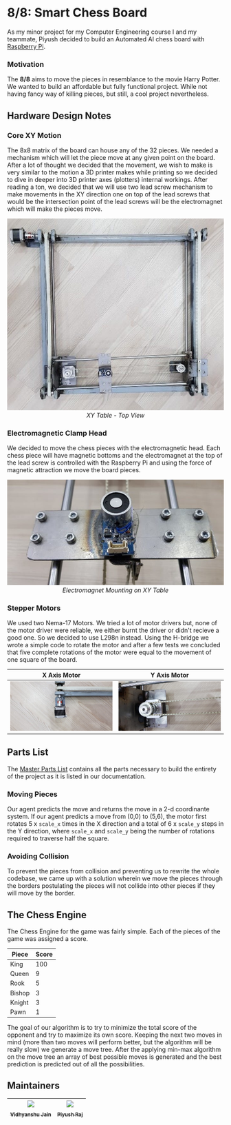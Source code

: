 # 8/8: Smart Chess Board

As my minor project for my Computer Engineering course I and my teammate, Piyush decided to build an Automated AI chess board with [Raspberry Pi](https://www.raspberrypi.org/).


### Motivation

The **8/8** aims to move the pieces in resemblance to the movie Harry Potter. We wanted to build an affordable but fully functional project. While not having fancy way of killing pieces, but still, a cool project nevertheless.

## Hardware Design Notes

### Core XY Motion

The 8x8 matrix of the board can house any of the 32 pieces. We needed a mechanism which will let the piece move at any given point on the board. After a lot of thought we decided that the movement, we wish to make is very similar to the motion a 3D printer makes while printing so we decided to dive in deeper into 3D printer axes (plotters) internal workings. After reading a ton, we decided that we will use two lead screw mechanism to make movements in the XY direction one on top of the lead screws that would be the intersection point of the lead screws will be the electromagnet which will make the pieces move.

<p align="center">
	<img src="hardware/images/XY-Mecha.jpg"/>
	<br>
	<i>XY Table - Top View</i>
</p>

### Electromagnetic Clamp Head

We decided to move the chess pieces with the electromagnetic head. Each chess piece will have magnetic bottoms and the electromagnet at the top of the lead screw is controlled with the Raspberry Pi and using the force of magnetic attraction we move the board pieces.

<p align="center">
	<img src="hardware/images/ELE-Mount.jpg"/>
	<br>
	<i>Electromagnet Mounting on XY Table</i>
</p>

### Stepper Motors

We used two Nema-17 Motors. We tried a lot of motor drivers but, none of the motor driver were reliable, we either burnt the driver or didn't recieve a good one. So we decided to use L298n instead. Using the H-bridge we wrote a simple code to rotate the motor and after a few tests we concluded that five complete rotations of the motor were equal to the movement of one square of the board.

X Axis Motor               |  Y Axis Motor
:-------------------------:|:-------------------------:
![](hardware/images/XAxis-Motor.jpg)  |  ![](hardware/images/YAxis-Motor.jpg)

## Parts List

The [Master Parts List](parts_list/master_parts_list_raw.csv) contains all the parts necessary to build the entirety of the project as it is listed in our documentation.

### Moving Pieces

Our agent predicts the move and returns the move in a 2-d coordinante system. If our agent predicts a move from (0,0) to (5,6), the motor first rotates 5 x `scale_x` times in the X direction and a total of 6 x `scale_y` steps in the Y direction, where `scale_x` and `scale_y` being the number of rotations required to traverse half the square.

### Avoiding Collision

To prevent the pieces from collision and preventing us to rewrite the whole codebase, we came up with a solution wherein we move the pieces through the borders postulating the pieces will not collide into other pieces if they will move by the border.


## The Chess Engine

The Chess Engine for the game was fairly simple. Each of the pieces of the game was assigned a score.

| Piece  | Score |
|--------|-------|
| King   | 100   |
| Queen  | 9     |
| Rook   | 5     |
| Bishop | 3     |
| Knight | 3     |
| Pawn   | 1     |

The goal of our algorithm is to try to minimize the total score of the opponent and try to maximize its own score. Keeping the next two moves in mind (more than two moves will perform better, but the algorithm will be really slow) we generate a move tree. After the applying min-max algorithm on the move tree an array of best possible moves is generated and the best prediction is predicted out of all the possibilities.


## Maintainers

| [<img src="https://avatars0.githubusercontent.com/u/25363324" width="100px;"/><br /><sub><b>Vidhyanshu Jain</b></sub>](https://github.com/vidu171)<br />| [<img src="https://avatars3.githubusercontent.com/u/5800726" width="100px;"/><br /><sub><b>Piyush Raj</b></sub>](https://github.com/0x48piraj)<br />|
| :---: | :---: |